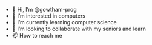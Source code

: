 - 👋 Hi, I’m @gowtham-prog
- 👀 I’m interested in computers 
- 🌱 I’m currently learning computer science
- 💞️ I’m looking to collaborate with my seniors and learn
- 📫 How to reach me 

<!---
gowtham-prog/gowtham-prog is a ✨ special ✨ repository because its `README.md` (this file) appears on your GitHub profile.
You can click the Preview link to take a look at your changes.
--->
